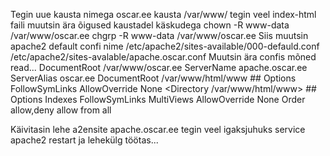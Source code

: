 Tegin uue kausta nimega oscar.ee kausta /var/www/ 
tegin veel index-html faili
muutsin ära õigused kaustadel käskudega
chown -R www-data /var/www/oscar.ee
chgrp -R www-data /var/www/oscar.ee
Siis muutsin apache2 default confi nime /etc/apache2/sites-available/000-defauld.conf /etc/apache2/sites-avalable/apache.oscar.conf
Muutsin ära confis mõned read...
DocumentRoot /var/www/oscar.ee
ServerName apache.oscar.ee
ServerAlias oscar.ee
DocumentRoot /var/www/html/www ##
        <Directory />
                Options FollowSymLinks
                AllowOverride None
        </Directory>
        <Directory /var/www/html/www> ##
                Options Indexes FollowSymLinks MultiViews
                AllowOverride None
                Order allow,deny
                allow from all
        </Directory>

Käivitasin lehe a2ensite apache.oscar.ee
tegin veel igaksjuhuks service apache2 restart 
ja lehekülg töötas...
